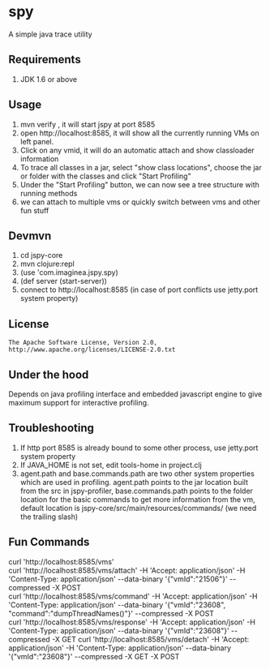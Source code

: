 # spy

A simple java trace utility

## Requirements

1. JDK 1.6 or above

## Usage

1. mvn verify , it will start jspy at port 8585
1. open http://localhost:8585, it will show all the currently running VMs on left panel.
1. Click on any vmid, it will do an automatic attach and show classloader information
1. To trace all classes in a jar, select "show class locations", choose the jar or folder with the classes and click "Start Profiling"
1. Under the "Start Profiling" button, we can now see a tree structure with running methods
1. we can attach to multiple vms or quickly switch between vms and other fun stuff 

## Devmvn
1. cd jspy-core  
1. mvn clojure:repl  
1. (use 'com.imaginea.jspy.spy)  
1. (def server (start-server))  
1. connect to http://localhost:8585 (in case of port conflicts use jetty.port system property)

## License
    
    The Apache Software License, Version 2.0, http://www.apache.org/licenses/LICENSE-2.0.txt
    

## Under the hood
Depends on java profiling interface and embedded javascript engine to give maximum support for interactive profiling.

## Troubleshooting  
1. If http port 8585 is already bound to some other process, use jetty.port system property  
1. If JAVA_HOME is not set, edit tools-home in project.clj
1. agent.path and base.commands.path are two other system properties which are used in profiling. agent.path points to the jar location built from the src in jspy-profiler, base.commands.path points to the folder location for the basic commands to get more information from the vm, default location is jspy-core/src/main/resources/commands/ (we need the trailing slash)

## Fun Commands
curl 'http://localhost:8585/vms'  
curl 'http://localhost:8585/vms/attach' -H 'Accept: application/json' -H 'Content-Type: application/json' --data-binary '{"vmId":"21506"}' --compressed -X POST  
curl 'http://localhost:8585/vms/command' -H 'Accept: application/json' -H 'Content-Type: application/json' --data-binary '{"vmId":"23608", "command":"dumpThreadNames()"}' --compressed -X POST  
curl 'http://localhost:8585/vms/response' -H 'Accept: application/json' -H 'Content-Type: application/json' --data-binary '{"vmId":"23608"}' --compressed -X GET
curl 'http://localhost:8585/vms/detach' -H 'Accept: application/json' -H 'Content-Type: application/json' --data-binary '{"vmId":"23608"}' --compressed -X GET -X POST 
